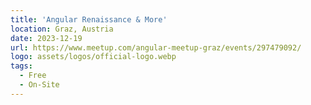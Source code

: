 ```yaml
---
title: 'Angular Renaissance & More'
location: Graz, Austria
date: 2023-12-19
url: https://www.meetup.com/angular-meetup-graz/events/297479092/
logo: assets/logos/official-logo.webp
tags:
  - Free
  - On-Site
---
```

